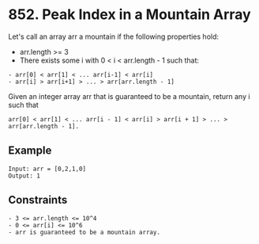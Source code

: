 # 852. Peak Index in a Mountain Array

Let's call an array arr a mountain if the following properties hold:

- arr.length >= 3
- There exists some i with 0 < i < arr.length - 1 such that:
```
- arr[0] < arr[1] < ... arr[i-1] < arr[i]
- arr[i] > arr[i+1] > ... > arr[arr.length - 1]
```
Given an integer array arr that is guaranteed to be a mountain, return any i such that 
```
arr[0] < arr[1] < ... arr[i - 1] < arr[i] > arr[i + 1] > ... > arr[arr.length - 1].
```

## Example

```
Input: arr = [0,2,1,0]
Output: 1

```

## Constraints

```
- 3 <= arr.length <= 10^4
- 0 <= arr[i] <= 10^6
- arr is guaranteed to be a mountain array.
```